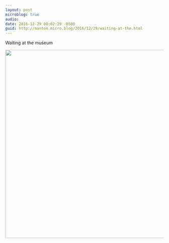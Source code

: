```yaml
---
layout: post
microblog: true
audio: 
date: 2016-12-29 08:02:29 -0500
guid: http://manton.micro.blog/2016/12/29/waiting-at-the.html
---
```

Waiting at the museum

<img src="http://manton.micro.blog/uploads/2018/8cb2787a74.jpg" width="600" height="600" />
